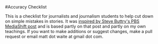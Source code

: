 #Accuracy Checklist

This is a checklist for journalists and journalism students to help cut down on simple mistakes in stories. It was [inspired by Steve Buttry's PBS MediaShift post](http://www.pbs.org/mediashift/2015/02/journalism-professors-should-teach-accuracy-checklists/) and is based partly on that post and partly on my own teachings. If you want to make additions or suggest changes, make a pull request or email matt dot waite at gmail dot com. 